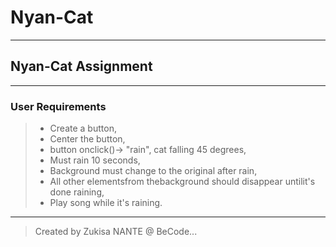 # Nyan-Cat
---
## Nyan-Cat Assignment
---
### User Requirements
> - Create a button, 
> - Center the button,
> - button onclick()-> "rain", cat falling 45 degrees,
> - Must rain 10 seconds,
> - Background must change to the original after rain,
> - All other elementsfrom thebackground should disappear untilit's done raining,
> - Play song while it's raining.
---
> Created by Zukisa NANTE @ BeCode...